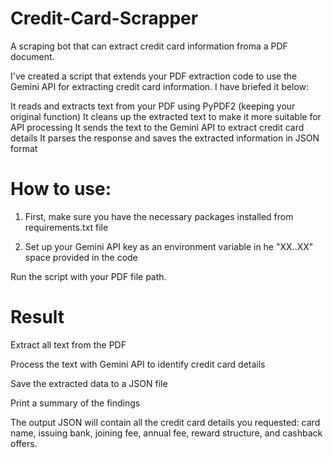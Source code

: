 # Credit-Card-Scrapper
A scraping bot that can extract credit card information froma a PDF document.

I've created a script that extends your PDF extraction code to use the Gemini API for extracting credit card information. I have briefed it below:

It reads and extracts text from your PDF using PyPDF2 (keeping your original function)
It cleans up the extracted text to make it more suitable for API processing
It sends the text to the Gemini API to extract credit card details
It parses the response and saves the extracted information in JSON format

# How to use:

1. First, make sure you have the necessary packages installed from requirements.txt file

2. Set up your Gemini API key as an environment variable in he "XX..XX" space provided in the code

Run the script with your PDF file path.

# Result

Extract all text from the PDF

Process the text with Gemini API to identify credit card details

Save the extracted data to a JSON file

Print a summary of the findings

The output JSON will contain all the credit card details you requested: card name, issuing bank, joining fee, annual fee, reward structure, and cashback offers.
